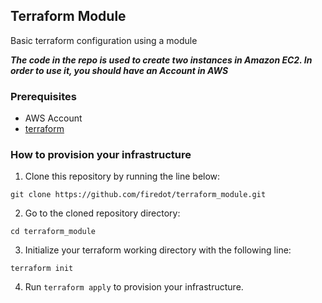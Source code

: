## Terraform Module

Basic terraform configuration using a module 


***The code in the repo is used to create two instances in 
    Amazon EC2. 
    In order to use it, you should have an Account in AWS***

### Prerequisites

   * AWS Account
   * [terraform](https://www.terraform.io/intro/getting-started/install.html)

### How to provision your infrastructure

   1. Clone this repository by running the line below: 

   
    git clone https://github.com/firedot/terraform_module.git 
  
   2. Go to the cloned repository directory: 

   
    cd terraform_module 
  
   3. Initialize your terraform working directory with the following line: 
   
  
    terraform init
   
   4. Run ``` terraform apply ``` to provision your infrastructure. 
